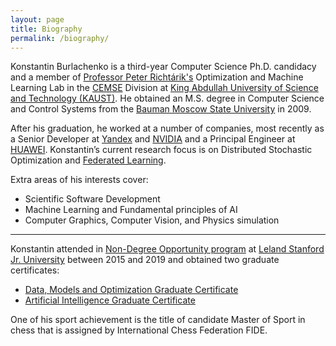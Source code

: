 ```yaml
---
layout: page
title: Biography
permalink: /biography/
---
```


Konstantin Burlachenko is a third-year Computer Science Ph.D. candidacy and a member of [Professor Peter Richtárik's](https://richtarik.org/) Optimization and Machine Learning Lab in the [CEMSE](https://cemse.kaust.edu.sa/) Division at [King Abdullah University of Science and Technology (KAUST)](https://www.kaust.edu.sa/en). 
He obtained an M.S. degree in Computer Science and Control Systems from the [Bauman Moscow State University](http://bmstu.ru/) in 2009. 

After his graduation, he worked at a number of companies, most recently as a Senior Developer at [Yandex](https://en.wikipedia.org/wiki/Yandex) and [NVIDIA](https://developer.nvidia.com/) and a Principal Engineer at [HUAWEI](https://huawei.ru/).
Konstantin’s current research focus is on Distributed Stochastic Optimization and [Federated Learning](https://research.google/pubs/pub45648/).

Extra areas of his interests cover:

* Scientific Software Development
* Machine Learning and Fundamental principles of AI
* Computer Graphics, Computer Vision, and Physics simulation

---

Konstantin attended in [Non-Degree Opportunity program](https://online.stanford.edu/non-degree-option-program) at [Leland Stanford Jr. University](https://www.stanford.edu/) between 2015 and 2019 and obtained two graduate certificates:

* [Data, Models and Optimization Graduate Certificate](https://online.stanford.edu/programs/data-models-and-optimization-graduate-certificate)
* [Artificial Intelligence Graduate Certificate](https://online.stanford.edu/programs/artificial-intelligence-graduate-certificate)

One of his sport achievement is the title of candidate Master of Sport in chess that is assigned by International Chess Federation FIDE.
